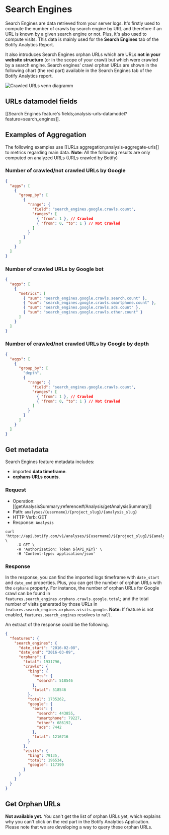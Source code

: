 # Search Engines

Search Engines are data retrieved from your server logs. It's firstly used to compute the number of crawls by search engine by URL and therefore if an URL is known by a given search engine or not. Plus, it's also used to compute visits. This data is mainly used for the **Search Engines** tab of the Botify Analytics Report.

It also introduces Search Engines orphan URLs which are URLs **not in your website structure** (or in the scope of your crawl) but which were crawled by a search engine. Search engines' crawl orphan URLs are shown in the following chart (the red part) available in the Search Engines tab of the Botify Analytics report.

![Crawled URLs venn diagramm](https://cloud.githubusercontent.com/assets/1886834/13709330/a0160116-e7b3-11e5-9166-896b2a4753cf.png)


## URLs datamodel fields

[[Search Engines feature's fields;analysis-urls-datamodel?feature=search_engines]].


## Examples of Aggregation

The following examples use [[URLs aggregation;analysis-aggregate-urls]] to metrics regarding main data.
**Note**: All the following results are only computed on analyzed URLs (URLs crawled by Botify)

### Number of crawled/not crawled URLs by Google

```JSON
{
  "aggs": [
    {
      "group_by": [
        {
          "range": {
            "field": "search_engines.google.crawls.count",
            "ranges": [
              { "from": 1 }, // Crawled
              { "from": 0, "to": 1 } // Not Crawled
            ]
          }
        }
      ]
    }
  ]
}
```

### Number of crawled URLs by Google bot

```JSON
{
  "aggs": [
    {
      "metrics": [
        { "sum": "search_engines.google.crawls.search.count" },
        { "sum": "search_engines.google.crawls.smartphone.count" },
        { "sum": "search_engines.google.crawls.ads.count" },
        { "sum": "search_engines.google.crawls.other.count" }
      ]
    }
  ]
}
```

### Number of crawled/not crawled URLs by Google by depth

```JSON
{
  "aggs": [
    {
      "group_by": [
        "depth",
        {
          "range": {
            "field": "search_engines.google.crawls.count",
            "ranges": [
              { "from": 1 }, // Crawled
              { "from": 0, "to": 1 } // Not Crawled
            ]
          }
        }
      ]
    }
  ]
}
```


## Get metadata

Search Engines feature metadata includes:
- imported **data timeframe**.
- **orphans URLs counts**.

### Request

- Operation: [[getAnalysisSummary;reference#/Analysis/getAnalysisSummary]]
- Path: `analyses/{username}/{project_slug}/{analysis_slug}`
- HTTP Verb: GET
- Response: `Analysis`

```SH
curl 'https://api.botify.com/v1/analyses/${username}/${project_slug}/${analysis_slug}' \
     -X GET \
     -H 'Authorization: Token ${API_KEY}' \
     -H 'Content-type: application/json'
```

### Response

In the response, you can find the imported logs timeframe with `date_start` and `date_end` properties.
Plus, you can get the number of orphan URLs with the `orphans` property. For instance, the number of orphan URLs for Google crawl can be found in `features.search_engines.orphans.crawls.google.total`; and the total number of visits generated by those URLs in `features.search_engines.orphans.visits.google`.
**Note:** If feature is not enabled, `features.search_engines` resolves to `null`.

An extract of the response could be the following.

```JSON
{
  "features": {
    "search_engines": {
      "date_start": "2016-02-08",
      "date_end": "2016-03-09",
      "orphans": {
        "total": 1931796,
        "crawls": {
          "bing": {
            "bots": {
              "search": 518546
            },
            "total": 518546
          },
          "total": 1735262,
          "google": {
            "bots": {
              "search": 443855,
              "smartphone": 79227,
              "other": 686192,
              "ads": 7442
            },
            "total": 1216716
          }
        },
        "visits": {
          "bing": 79135,
          "total": 196534,
          "google": 117399
        }
      }
    }
  }
}
```



## Get Orphan URLs

**Not available yet.**
You can't get the list of orphan URLs yet, which explains why you can't click on the red part in the Botify Analytics Application.
Please note that we are developing a way to query these orphan URLs.
